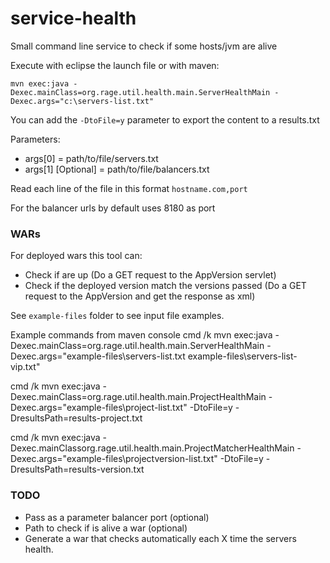 service-health
==============

Small command line service to check if some hosts/jvm are alive

Execute with eclipse the launch file or with maven:

`mvn exec:java -Dexec.mainClass=org.rage.util.health.main.ServerHealthMain -Dexec.args="c:\servers-list.txt"`

You can add the `-DtoFile=y` parameter to export the content to a results.txt

Parameters:
- args[0] = path/to/file/servers.txt
- args[1] [Optional] =  path/to/file/balancers.txt

Read each line of the file in this format `hostname.com,port`

For the balancer urls by default uses 8180 as port

### WARs
For deployed wars this tool can:
- Check if are up (Do a GET request to the AppVersion servlet)
- Check if the deployed version match the versions passed (Do a GET request to the AppVersion and get the response as xml)
 
See `example-files` folder to see input file examples.

Example commands from maven console
cmd /k mvn exec:java -Dexec.mainClass=org.rage.util.health.main.ServerHealthMain -Dexec.args="example-files\servers-list.txt example-files\servers-list-vip.txt"

cmd /k mvn exec:java -Dexec.mainClass=org.rage.util.health.main.ProjectHealthMain -Dexec.args="example-files\project-list.txt" -DtoFile=y -DresultsPath=results-project.txt

cmd /k mvn exec:java -Dexec.mainClassorg.rage.util.health.main.ProjectMatcherHealthMain -Dexec.args="example-files\projectversion-list.txt" -DtoFile=y -DresultsPath=results-version.txt

### TODO
- Pass as a parameter balancer port (optional)
- Path to check if is alive a war (optional)
- Generate a war that checks automatically each X time the servers health.
